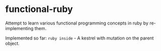 functional-ruby
===============

Attempt to learn various functional programming concepts in ruby by re-implementing them.

Implemented so far:
```ruby inside``` - A kestrel with mutation on the parent object.

